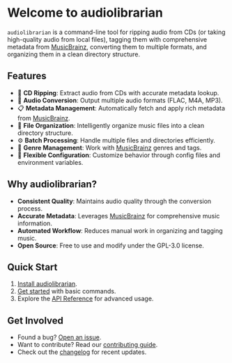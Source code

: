 # Welcome to audiolibrarian

`audiolibrarian` is a command-line tool for ripping audio from CDs (or taking
high-quality audio from local files), tagging them with comprehensive metadata from [MusicBrainz][],
converting them to multiple formats, and organizing them in a clean directory structure.

## Features

- 📀 **CD Ripping**: Extract audio from CDs with accurate metadata lookup.
- 🔄 **Audio Conversion**: Output multiple audio formats (FLAC, M4A, MP3).
- 📋 **Metadata Management**: Automatically fetch and apply rich metadata from [MusicBrainz][].
- 📁 **File Organization**: Intelligently organize music files into a clean directory structure.
- ⚙️ **Batch Processing**: Handle multiple files and directories efficiently.
- 🎵 **Genre Management**: Work with [MusicBrainz][] genres and tags.
- 🔧 **Flexible Configuration**: Customize behavior through config files and environment variables.

## Why audiolibrarian?

- **Consistent Quality**: Maintains audio quality through the conversion process.
- **Accurate Metadata**: Leverages [MusicBrainz][] for comprehensive music information.
- **Automated Workflow**: Reduces manual work in organizing and tagging music.
- **Open Source**: Free to use and modify under the GPL-3.0 license.

## Quick Start

1. [Install audiolibrarian](user-guide/installation.md).
2. [Get started](user-guide/getting-started.md) with basic commands.
3. Explore the [API Reference](api/audiolibrarian.md) for advanced usage.

## Get Involved

- Found a bug? [Open an issue](https://github.com/toadstule/audiolibrarian/issues).
- Want to contribute? Read our [contributing guide](development/contributing.md).
- Check out the [changelog](development/changelog.md) for recent updates.

[MusicBrainz]: https://musicbrainz.org
